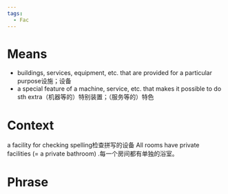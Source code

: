 ```yaml
---
tags:
  - Fac
---
```

# Means
- buildings, services, equipment, etc. that are provided for a particular purpose设施；设备
- a special feature of a machine, service, etc. that makes it possible to do sth extra（机器等的）特别装置；（服务等的）特色
# Context
a facility for checking spelling检查拼写的设备
All rooms have private facilities (= a private bathroom) .每一个房间都有单独的浴室。
# Phrase
